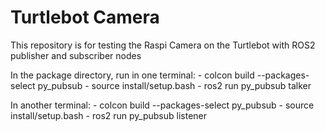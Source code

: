 # Turtlebot Camera

This repository is for testing the Raspi Camera on the Turtlebot with ROS2 publisher and subscriber nodes

In the package directory, run in one terminal:
	- colcon build --packages-select py_pubsub
	- source install/setup.bash
	- ros2 run py_pubsub talker

 In another terminal:
 	- colcon build --packages-select py_pubsub
	- source install/setup.bash
	- ros2 run py_pubsub listener
